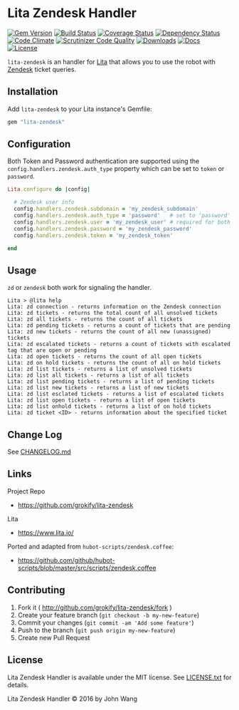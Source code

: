 Lita Zendesk Handler
====================

[![Gem Version][gem-version-svg]][gem-version-link]
[![Build Status][build-status-svg]][build-status-link]
[![Coverage Status][coverage-status-svg]][coverage-status-link]
[![Dependency Status][dependency-status-svg]][dependency-status-link]
[![Code Climate][codeclimate-status-svg]][codeclimate-status-link]
[![Scrutinizer Code Quality][scrutinizer-status-svg]][scrutinizer-status-link]
[![Downloads][downloads-svg]][downloads-link]
[![Docs][docs-rubydoc-svg]][docs-rubydoc-link]
[![License][license-svg]][license-link]

`lita-zendesk` is an handler for [Lita](https://www.lita.io/) that allows you to use the robot with [Zendesk](https://zendesk.com/) ticket queries.

## Installation

Add `lita-zendesk` to your Lita instance's Gemfile:

``` ruby
gem "lita-zendesk"
```

## Configuration

Both Token and Password authentication are supported using the `config.handlers.zendesk.auth_type` property which can be set to `token` or `password`.

``` ruby
Lita.configure do |config|

  # Zendesk user info
  config.handlers.zendesk.subdomain = 'my_zendesk_subdomain'
  config.handlers.zendesk.auth_type = 'password'   # set to 'password' or 'token'
  config.handlers.zendesk.user = 'my_zendesk_user' # required for both 'password' and 'token'
  config.handlers.zendesk.password = 'my_zendesk_password'
  config.handlers.zendesk.token = 'my_zendesk_token'

end
```

## Usage

`zd` or `zendesk` both work for signaling the handler.

```
Lita > @lita help
Lita: zd connection - returns information on the Zendesk connection
Lita: zd tickets - returns the total count of all unsolved tickets
Lita: zd all tickets - returns the count of all tickets
Lita: zd pending tickets - returns a count of tickets that are pending
Lita: zd new tickets - returns the count of all new (unassigned) tickets
Lita: zd escalated tickets - returns a count of tickets with escalated tag that are open or pending
Lita: zd open tickets - returns the count of all open tickets
Lita: zd on hold tickets - returns the count of all on hold tickets
Lita: zd list tickets - returns a list of unsolved tickets
Lita: zd list all tickets - returns a list of all tickets
Lita: zd list pending tickets - returns a list of pending tickets
Lita: zd list new tickets - returns a list of new tickets
Lita: zd list esclated tickets - returns a list of escalated tickets
Lita: zd list open tickets - returns a list of open tickets
Lita: zd list onhold tickets - returns a list of on hold tickets
Lita: zd ticket <ID> - returns information about the specified ticket
```

## Change Log

See [CHANGELOG.md](CHANGELOG.md)

## Links

Project Repo

* https://github.com/grokify/lita-zendesk

Lita

* https://www.lita.io/

Ported and adapted from `hubot-scripts/zendesk.coffee`:

* https://github.com/github/hubot-scripts/blob/master/src/scripts/zendesk.coffee

## Contributing

1. Fork it ( http://github.com/grokify/lita-zendesk/fork )
2. Create your feature branch (`git checkout -b my-new-feature`)
3. Commit your changes (`git commit -am 'Add some feature'`)
4. Push to the branch (`git push origin my-new-feature`)
5. Create new Pull Request

## License

Lita Zendesk Handler is available under the MIT license. See [LICENSE.txt](LICENSE.txt) for details.

Lita Zendesk Handler &copy; 2016 by John Wang

 [gem-version-svg]: https://badge.fury.io/rb/lita-zendesk.svg
 [gem-version-link]: http://badge.fury.io/rb/lita-zendesk
 [downloads-svg]: http://ruby-gem-downloads-badge.herokuapp.com/lita-zendesk
 [downloads-link]: https://rubygems.org/gems/lita-zendesk
 [build-status-svg]: https://api.travis-ci.org/grokify/lita-zendesk.svg?branch=master
 [build-status-link]: https://travis-ci.org/grokify/lita-zendesk
 [coverage-status-svg]: https://coveralls.io/repos/grokify/lita-zendesk/badge.svg?branch=master
 [coverage-status-link]: https://coveralls.io/r/grokify/lita-zendesk?branch=master
 [dependency-status-svg]: https://gemnasium.com/grokify/lita-zendesk.svg
 [dependency-status-link]: https://gemnasium.com/grokify/lita-zendesk
 [codeclimate-status-svg]: https://codeclimate.com/github/grokify/lita-zendesk/badges/gpa.svg
 [codeclimate-status-link]: https://codeclimate.com/github/grokify/lita-zendesk
 [scrutinizer-status-svg]: https://scrutinizer-ci.com/g/grokify/lita-zendesk/badges/quality-score.png?b=master
 [scrutinizer-status-link]: https://scrutinizer-ci.com/g/grokify/lita-zendesk/?branch=master
 [docs-rubydoc-svg]: https://img.shields.io/badge/docs-rubydoc-blue.svg
 [docs-rubydoc-link]: http://www.rubydoc.info/gems/lita-zendesk/
 [license-svg]: https://img.shields.io/badge/license-MIT-blue.svg
 [license-link]: https://github.com/grokify/lita-zendesk/blob/master/LICENSE.txt
